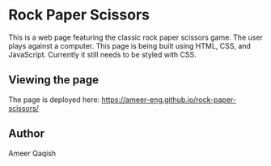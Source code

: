 # Rock Paper Scissors

This is a web page featuring the classic rock paper scissors game. The user plays against a computer. This page is being built using HTML, CSS, and JavaScript. Currently it still needs to be styled with CSS.

## Viewing the page

The page is deployed here: https://ameer-eng.github.io/rock-paper-scissors/

## Author

Ameer Qaqish
